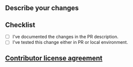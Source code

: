 ## Describe your changes

## Checklist
- [ ] I've documented the changes in the PR description.
- [ ] I've tested this change either in PR or local environment.

## [Contributor license agreement](https://github.com/harness-community/overview/blob/main/Contributor_License_Agreement.md)

